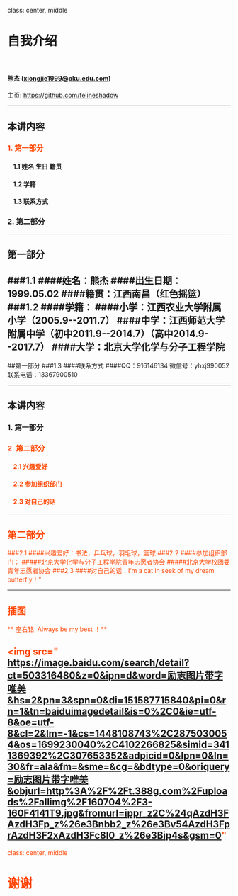 class: center, middle

# 自我介绍

&nbsp;
&nbsp;

#### 熊杰 (xiongjie1999@pku.edu.com)

主页: https://github.com/felineshadow

---

## 本讲内容

### <font color="orangered">1. 第一部分</font>

#### &nbsp; &nbsp; 1.1 姓名  生日  籍贯
#### &nbsp; &nbsp; 1.2 学籍
#### &nbsp; &nbsp; 1.3 联系方式

### 2. 第二部分


---

## 第一部分
###1.1
####姓名：熊杰
####出生日期：1999.05.02
####籍贯：江西南昌（红色摇篮）
###1.2
####学籍：
####小学：江西农业大学附属小学（2005.9--2011.7）
####中学：江西师范大学附属中学（初中2011.9--2014.7）（高中2014.9--2017.7）
####大学：北京大学化学与分子工程学院
---

##第一部分
###1.3
####联系方式
####QQ：916146134  微信号：yhxj990052  联系电话：13367900510


---

## 本讲内容

### 1. 第一部分</font>

### <font color="orangered">2. 第二部分
#### &nbsp; &nbsp; 2.1 兴趣爱好
#### &nbsp; &nbsp; 2.2 参加组织部门
#### &nbsp; &nbsp; 2.3 对自己的话

---

## 第二部分
###2.1
####兴趣爱好：书法，乒乓球，羽毛球，篮球
###2.2
####参加组织部门：
#####北京大学化学与分子工程学院青年志愿者协会
#####北京大学校团委青年志愿者协会
###2.3
####对自己的话：I‘m a cat in seek of my dream butterfly！”

---

## 插图

** 座右铭  Always be my best ！**

<img src=" https://image.baidu.com/search/detail?ct=503316480&z=0&ipn=d&word=励志图片带字唯美&hs=2&pn=3&spn=0&di=151587715840&pi=0&rn=1&tn=baiduimagedetail&is=0%2C0&ie=utf-8&oe=utf-8&cl=2&lm=-1&cs=1448108743%2C2875030054&os=1699230040%2C4102266825&simid=3411369392%2C307653352&adpicid=0&lpn=0&ln=30&fr=ala&fm=&sme=&cg=&bdtype=0&oriquery=励志图片带字唯美&objurl=http%3A%2F%2Ft.388g.com%2Fuploads%2Fallimg%2F160704%2F3-160F4141T9.jpg&fromurl=ippr_z2C%24qAzdH3FAzdH3Fp_z%26e3Bnbb2_z%26e3Bv54AzdH3FprAzdH3F2xAzdH3Fc8l0_z%26e3Bip4s&gsm=0" 
---

class: center, middle

# 谢谢
